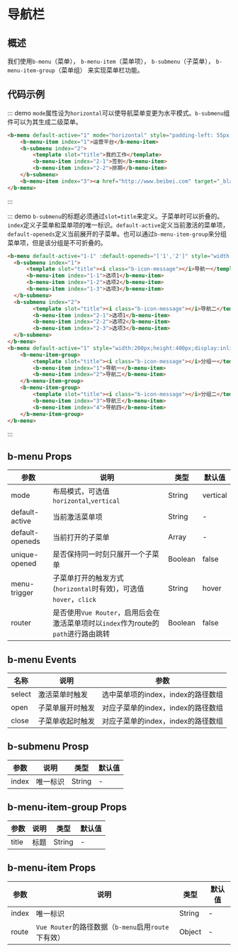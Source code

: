 # 导航栏

## 概述

我们使用`b-menu`（菜单）， `b-menu-item`（菜单项）， `b-submenu`（子菜单）， `b-menu-item-group`（菜单组） 来实现菜单栏功能。

## 代码示例

::: demo `mode`属性设为`horizontal`可以使导航菜单变更为水平模式。`b-submenu`组件可以为其生成二级菜单。
```html
<b-menu default-active="1" mode="horizontal" style="padding-left: 55px;background-color: #2A2E33;">
    <b-menu-item index="1">运营平台</b-menu-item>
    <b-submenu index="2">
        <template slot="title">我的工作</template>
        <b-menu-item index="2-1">签到</b-menu-item>
        <b-menu-item index="2-2">排期</b-menu-item>
    </b-submenu>
    <b-menu-item index="3"><a href="http://www.beibei.com" target="_blank">贝贝网</a></b-menu-item>
</b-menu>
```
:::

::: demo `b-submenu`的标题必须通过`slot=title`来定义。子菜单时可以折叠的。`index`定义子菜单和菜单项的唯一标识。`default-active`定义当前激活的菜单项，`default-openeds`定义当前展开的子菜单。也可以通过`b-menu-item-group`来分组菜单项，但是该分组是不可折叠的。
```html
<b-menu default-active="1-1" :default-openeds="['1','2']" style="width:200px;height:400px;display:inline-block;vertical-align: top;">
  <b-submenu index="1">
      <template slot="title"><i class="b-icon-message"></i>导航一</template>
      <b-menu-item index="1-1">选项1</b-menu-item>
      <b-menu-item index="1-2">选项2</b-menu-item>
      <b-menu-item index="1-3">选项3</b-menu-item>
  </b-submenu>
  <b-submenu index="2">
        <template slot="title"><i class="b-icon-message"></i>导航二</template>
        <b-menu-item index="2-1">选项1</b-menu-item>
        <b-menu-item index="2-2">选项2</b-menu-item>
        <b-menu-item index="2-3">选项3</b-menu-item>
  </b-submenu>
</b-menu>
<b-menu default-active="1" style="width:200px;height:400px;display:inline-block;margin-left: 100px;vertical-align: top;">
    <b-menu-item-group>
        <template slot="title"><i class="b-icon-message"></i>分组一</template>
        <b-menu-item index="1">导航一</b-menu-item>
        <b-menu-item index="2">导航二</b-menu-item>
    </b-menu-item-group>
    <b-menu-item-group>
        <template slot="title"><i class="b-icon-message"></i>分组二</template>
        <b-menu-item index="3">导航三</b-menu-item>
        <b-menu-item index="4">导航四</b-menu-item>
    </b-menu-item-group>
</b-menu>
```
:::

## b-menu Props

| 参数      | 说明    | 类型      | 默认值   |
|---------- |-------- |---------- |-------- |
| mode     | 布局模式，可选值`horizontal`,`vertical`  | String  | vertical |
| default-active | 当前激活菜单项 | String    | - |
| default-openeds | 当前打开的子菜单 | Array    | - |
| unique-opened  | 是否保持同一时刻只展开一个子菜单 | Boolean   | false |
| menu-trigger  | 子菜单打开的触发方式(`horizontal`时有效)，可选值`hover`，`click`| String   | hover   |
| router  | 是否使用`Vue Router`，启用后会在激活菜单项时以`index`作为route的`path`进行路由跳转 | Boolean   | false   |

## b-menu Events

| 名称  | 说明  | 参数  |
|---------- |-------- |---------- |
| select  | 激活菜单时触发 | 选中菜单项的index，index的路径数组  |
| open  | 子菜单展开时触发 | 对应子菜单的index，index的路径数组 |
| close  | 子菜单收起时触发 | 对应子菜单的index，index的路径数组 |

## b-submenu Prosp

| 参数      | 说明    | 类型      | 默认值   |
|---------- |-------- |---------- |-------- |
| index     | 唯一标识   | String  | - |

## b-menu-item-group Props

| 参数      | 说明    | 类型      | 默认值   |
|---------- |-------- |---------- |-------- |
| title     | 标题   | String  | - |

## b-menu-item Props

| 参数      | 说明    | 类型      | 默认值   |
|---------- |-------- |---------- |-------- |
| index     | 唯一标识   | String  | - |
| route     | `Vue Router`的路径数据（`b-menu`启用`route`下有效） | Object | - |
